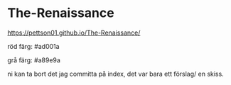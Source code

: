# The-Renaissance

https://pettson01.github.io/The-Renaissance/

röd färg: #ad001a

grå färg: #a89e9a

ni kan ta bort det jag committa på index, det var bara ett förslag/ en skiss.
